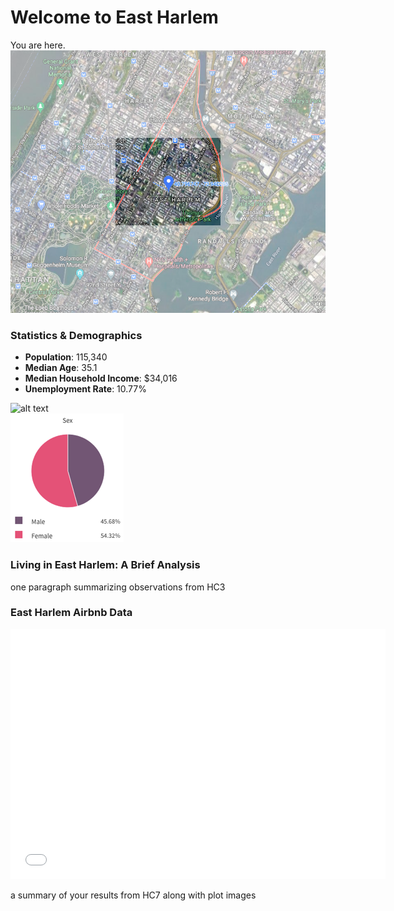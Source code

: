# Welcome to East Harlem

You are here.  
![alt text](HighlightedMap.png)

### Statistics & Demographics

- **Population**: 115,340  
- **Median Age**: 35.1  
- **Median Household Income**: $34,016  
- **Unemployment Rate**: 10.77%  

![alt text](.png)  
![alt text](EHsex.png)  

### Living in East Harlem: A Brief Analysis

one paragraph summarizing observations from HC3

### East Harlem Airbnb Data
<dl>
<iframe src="East Harlem Airbnb Listings Map.html" width="600" height="400" frameborder="0" frameborder="0" marginwidth="0" marginheight="0" allowfullscreen></iframe>
</dl>

a summary of your results from HC7 along with plot images
